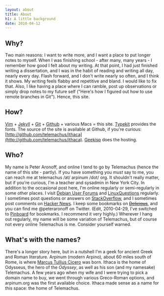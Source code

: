 ```yaml
---
layout: about
title: About
h1: A little background
date: 2010-04-12
---
```


## Why?

Two main reasons: I want to write more, and I want a place to put longer notes to myself. When I was finishing school - after many, many years - I remember how good I felt about my writing. At that point, I had just finished writing a dissertation, and I was in the habit of reading and writing all day, nearly every day. Flash forward, and I don't write nearly so often, and I think it shows. My writing feels flabby and repetitive and bland. I would like to fix that. Also, I like having a place where I can ramble, post up observations or simply drop notes to my future self ("Here's how I figured out how to use remote branches in Git"). Hence, this site.

## How?

[Vim][v] + [Jekyll][j] + [Git][g] + [Github][gh] + various Macs = this site. [Typekit][t] provides the fonts. The source of the site is available at Github, if you're curious: [http://github.com/telemachus/ithaca](http://github.com/telemachus/ithaca). [Geekisp][gi] does the hosting.

[v]: http://www.vim.org/
[j]: http://wiki.github.com/mojombo/jekyll/
[g]: http://git-scm.com/
[gh]: http://github.com/
[t]: http://typekit.com/
[@]: http://dev.twitter.com/anywhere
[gi]: http://geekisp.com/

## Who?

My name is Peter Aronoff, and online I tend to go by Telemachus (hence the name of this site - partly). If you have something you _must_ say to me, you can reach me at telemachus /at/ arpinum /dot/ org. It shouldn't really matter, but if you're curious, I'm a teacher and sysadmin in New York City. In addition to the occasional post here, I'm online regularly or semi-regularly in some other places. I visit [Debian User Forums][df] and [LinuxQuestions][lq] regularly. I sometimes post questions or answers on [StackOverflow][so], and I sometimes post comments on [Hacker News][hn]. I keep some bookmarks on <del>[Delicious][d]</del>, and you can find me @peteraronoff on Twitter. (Edit, 2010-04-29, I've switched to [Pinboard][p] for bookmarks. I recommend it very highly.) Wherever I hang out regularly, my name will be some variation of Telemachus, but of course not every online Telemachus is me. Consider yourself warned.

[df]: http://forums.debian.net/
[lq]: http://www.linuxquestions.org/questions/ 
[so]: http://stackoverflow.com/users/26702/telemachus
[hn]: http://news.ycombinator.com/
[d]: http://delicious.com/Telemachus_
[tw]: http://twitter.com/peteraronoff
[p]: http://pinboard.in/u:telemachus

## What's with the names?

There's a longer story here, but in a nutshell I'm a geek for ancient Greek and Roman literature. Arpinum (modern Arpino), about 60 miles south of Rome, is where [Marcus Tullius Cicero][c] was born. Ithaca is the home of Odysseus, the hero of the _Odyssey_, as well as his son (and my namesake) Telemachus. A few years ago when my wife and I were trying to pick a domain name to buy, we went through various Greco-Roman options, and arpinum.org was the first available choice. Ithaca made sense as a name for this space: the home of Telemachus.

[c]: http://en.wikipedia.org/wiki/Cicero
